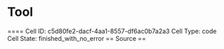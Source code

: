# Tool

==== Cell ID: c5d80fe2-dacf-4aa1-8557-df6ac0b7a2a3
Cell Type: code
Cell State: finished_with_no_error
== Source ==
